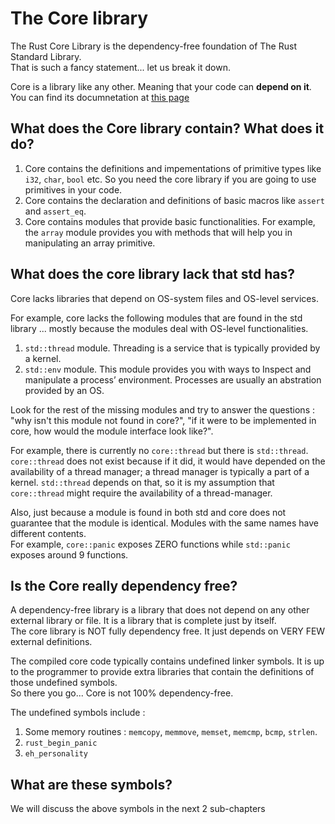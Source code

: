 # The Core library

The Rust Core Library is the dependency-free foundation of The Rust Standard Library.  
That is such a fancy statement... let us break it down.  

Core is a library like any other. Meaning that your code can **depend on it**. You can find its documnetation at [this page](https://doc.rust-lang.org/core/index.html)  


## What does the Core library contain? What does it do?

1. Core contains the definitions and impementations of primitive types like `i32`, `char`, `bool` etc. So you need the core library if you are going to use primitives in your code.  
2. Core contains the declaration and definitions of basic macros like `assert` and `assert_eq`.  
3. Core contains modules that provide basic functionalities. For example, the `array` module provides you with methods that will help you in manipulating an array primitive.  

## What does the core library lack that std has?  

Core lacks libraries that depend on OS-system files and OS-level services.  

For example, core lacks the following modules that are found in the std library ... mostly because the modules deal with OS-level functionalities.
1. `std::thread` module. Threading is a service that is typically provided by a kernel.
2. `std::env` module. This module provides you with ways to Inspect and manipulate a process’ environment. Processes are usually an abstration provided by an OS.

Look for the rest of the missing modules and try to answer the questions : "why isn't this module not found in core?", "if it were to be implemented in core, how would the module interface look like?".  

For example, there is currently no `core::thread` but there is `std::thread`. `core::thread` does not exist because if it did, it would have depended on the availability of a thread manager; a thread manager is typically a part of a kernel. `std::thread` depends on that, so it is my assumption that `core::thread` might require the availability of a thread-manager.  

Also, just because a module is found in both std and core does not guarantee that the module is identical. Modules with the same names have different contents.  
For example, `core::panic` exposes ZERO functions while `std::panic` exposes around 9 functions.  


## Is the Core really dependency free?  
A dependency-free library is a library that does not depend on any other external library or file. It is a library that is complete just by itself.  
The core library is NOT fully dependency free. It just depends on VERY FEW external definitions.  

The compiled core code typically contains undefined linker symbols. It is up to the programmer to provide extra libraries that contain the definitions of those undefined symbols.  
So there you go... Core is not 100% dependency-free.  

The undefined symbols include :  
1. Some memory routines : `memcopy`, `memmove`, `memset`, `memcmp`, `bcmp`, `strlen`.
2. `rust_begin_panic`
3. `eh_personality`

## What are these symbols?  
We will discuss the above symbols in the next 2 sub-chapters



